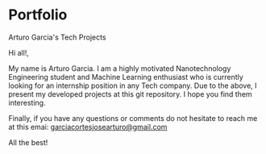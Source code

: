 # Portfolio
Arturo Garcia's Tech Projects

Hi all!,

My name is Arturo Garcia. I am a highly motivated Nanotechnology Engineering student and Machine Learning enthusiast who is currently looking for an internship position in any Tech company.
Due to the above, I present my developed projects at this git repository. I hope you find them interesting.

Finally, if you have any questions or comments do not hesitate to reach me at this emai: garciacortesjosearturo@gmail.com

All the best!
